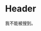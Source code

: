 <!-- TITLE: 我是中文 -->
<!-- SUBTITLE: A quick summary of 我是中文 -->

# Header
我不能被搜到。
<script>alert("xss")</script>